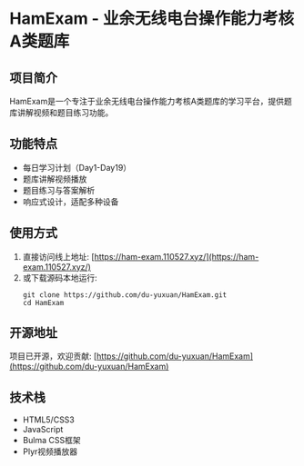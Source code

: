 # HamExam - 业余无线电台操作能力考核A类题库

## 项目简介

HamExam是一个专注于业余无线电台操作能力考核A类题库的学习平台，提供题库讲解视频和题目练习功能。

## 功能特点

- 每日学习计划（Day1-Day19）
- 题库讲解视频播放
- 题目练习与答案解析
- 响应式设计，适配多种设备

## 使用方式

1. 直接访问线上地址: [https://ham-exam.110527.xyz/](https://ham-exam.110527.xyz/)
2. 或下载源码本地运行:
   ```
   git clone https://github.com/du-yuxuan/HamExam.git
   cd HamExam
   ```

## 开源地址

项目已开源，欢迎贡献: [https://github.com/du-yuxuan/HamExam](https://github.com/du-yuxuan/HamExam)

## 技术栈

- HTML5/CSS3
- JavaScript
- Bulma CSS框架
- Plyr视频播放器
